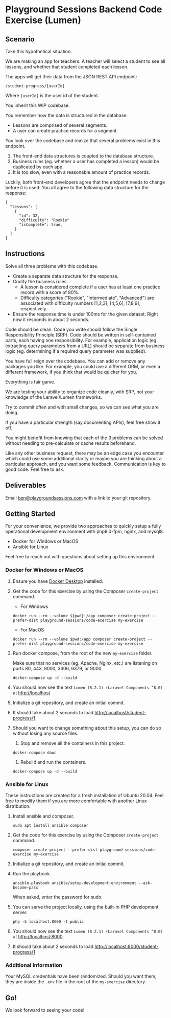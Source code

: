 # Playground Sessions Backend Code Exercise (Lumen)

## Scenario
Take this hypothetical situation.

We are making an app for teachers.
A teacher will select a student to see all lessons, and whether that student completed each lesson.

The apps will get their data from the JSON REST API endpoint:

```
/student-progress/{userId}
```

Where `{userId}` is the user id of the student.

You inherit this WIP codebase.

You remember how the data is structured in the database:
- Lessons are comprised of several segments.
- A user can create practice records for a segment.

You look over the codebase and realize that several problems exist in this endpoint.
1. The front-end data structures is coupled to the database structure.
1. Business rules (eg. whether a user has completed a lesson) would be duplicated by each app.
1. It is too slow, even with a reasonable amount of practice records.

Luckily, both front-end developers agree that the endpoint needs to change before it is used.
You all agree to the following data structure for the response:

```
{
  "lessons": [
    {
      "id": 32,
      "difficulty": "Rookie"
      "isComplete": true,
    }
  ]
}
```

## Instructions

Solve all three problems with this codebase.

- Create a separate data structure for the response.
- Codify the business rules.
  - A lesson is considered complete if a user has at least one practice record
with a score of 80%.
  - Difficulty categories ("Rookie", "Intermediate", "Advanced") are associated with difficulty numbers
    [1,2,3], [4,5,6], [7,8,9], respectively.
- Ensure the response time is under 100ms for the given dataset.  Right now it responds in about 2 seconds.

Code should be clean.
Code you write should follow the Single Responsibility Principle (SRP).
Code should be written in self-contained parts, each having one responsibility.
For example, application logic (eg. extracting query parameters from a URL)
should be separate from business logic (eg. determining if a required query parameter was supplied).

You have full reign over the codebase. You can add or remove any packages you like. 
For example, you could use a different ORM, or even a different framework, if you think that would be quicker for you.

Everything is fair game.

We are testing your ability to organize code cleanly, with SRP, not your knowledge of the Laravel/Lumen frameworks.

Try to commit often and with small changes, so we can see what you are doing.

If you have a particular strength (say documenting APIs), feel free show it off.

You might benefit from knowing that each of the 3 problems can be solved without 
needing to pre-calculate or cache results beforehand.

Like any other business request, there may be an edge case you encounter which could use some additional clarity
or maybe you are thinking about a particular approach, and you want some feedback.  Communication is key to good code.
Feel free to ask.

## Deliverables

Email ben@playgroundsessions.com with a link to your git repository.

## Getting Started

For your convenience,
we provide two approaches to quickly setup a fully operational development environment with php8.0-fpm, nginx, and mysql8.
- Docker for Windows or MacOS
- Ansible for Linux

Feel free to reach out with questions about setting up this environment.

### Docker for Windows or MacOS

1. Ensure you have [Docker Desktop](https://www.docker.com/products/docker-desktop) installed.
   
1. Get the code for this exercise by using the Composer `create-project` command.
   
   - For Windows
   ```
   docker run --rm --volume ${pwd}:/app composer create-project --prefer-dist playground-sessions/code-exercise my-exercise
   ```
   - For MacOS
   ```
   docker run --rm --volume $pwd:/app composer create-project --prefer-dist playground-sessions/code-exercise my-exercise
   ```

1. Run docker compose, from the root of the new `my-exercise` folder.

   Make sure that no services (eg. Apache, Nginx, etc.) are listening on ports 80, 443, 9000, 3306, 6379, or 9000.
   ```
   docker-compose up -d --build
   ``` 

1. You should now see the text `Lumen (8.2.1) (Laravel Components ^8.0)` at [http://localhost](http://localhost)

1. Initialize a git repository, and create an initial commit.

1. It should take about 2 seconds to load [http://localhost/student-progress/1](http://localhost/student-progress/1)
   
1. Should you want to change something about this setup, you can do so without losing any source files.
   1. Stop and remove all the containers in this project.
   ```
   docker-compose down
   ```
   1. Rebuild and run the containers.
   ```
   docker-compose up -d --build
   ```
   
### Ansible for Linux

These instructions are created for a fresh installation of Ubuntu 20.04.
Feel free to modify them if you are more comfortable with another Linux distribution.

1. Install ansible and composer.
   ```
   sudo apt install ansible composer
   ```
   
1. Get the code for this exercise by using the Composer `create-project` command.
   ```
   composer create-project --prefer-dist playground-sessions/code-exercise my-exercise   
   ```

1. Initialize a git repository, and create an initial commit.
   
1. Run the playbook.
   ```
   ansible-playbook ansible/setup-development-environment --ask-become-pass
   ```
   When asked, enter the password for sudo.

1. You can serve the project locally, using the built-in PHP development server.
   ```
   php -S localhost:8000 -t public
   ```

1. You should now see the text `Lumen (8.2.1) (Laravel Components ^8.0)` at [http://localhost:8000](http://localhost:8000)

1. It should take about 2 seconds to load [http://localhost:8000/student-progress/1](http://localhost:8000/student-progress/1)

### Additional Information

Your MySQL credentials have been randomized.  Should you want them, 
they are inside the `.env` file in the root of the `my-exercise` directory.

## Go!

We look forward to seeing your code! 
